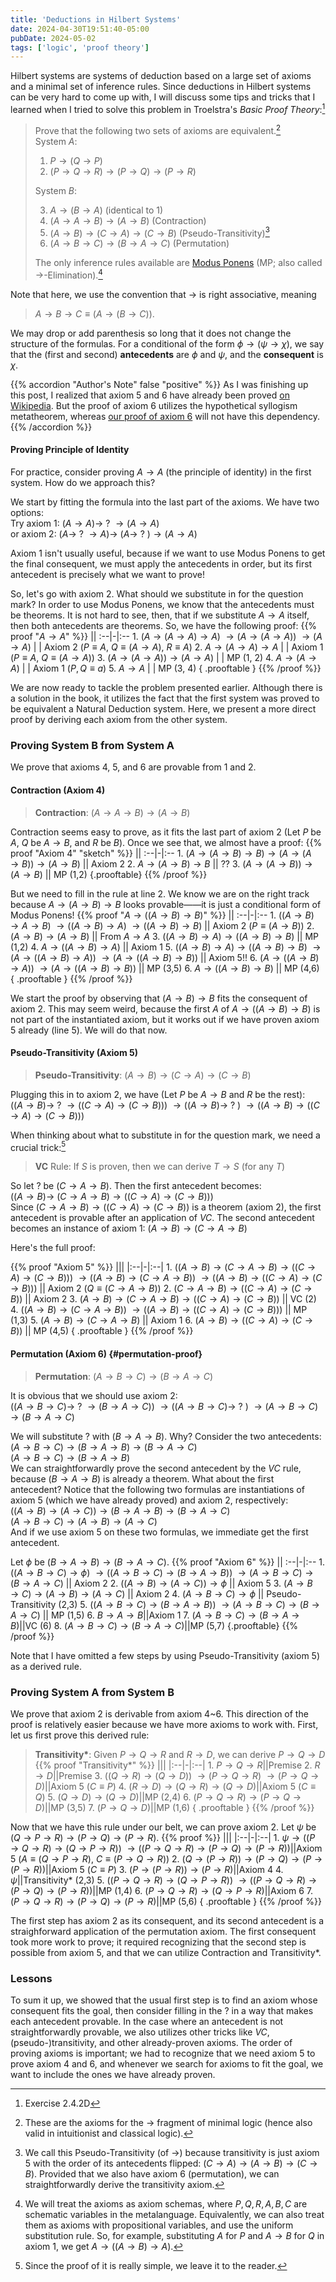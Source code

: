 ```yaml
---
title: 'Deductions in Hilbert Systems'
date: 2024-04-30T19:51:40-05:00
pubDate: 2024-05-02
tags: ['logic', 'proof theory']
---
```


Hilbert systems are systems of deduction based on a large set of axioms and a minimal set of inference rules. Since deductions in Hilbert systems can be very hard to come up with, I will discuss some tips and tricks that I learned when I tried to solve this problem in Troelstra's *Basic Proof Theory*:[^0]

[^0]: Exercise 2.4.2D

> Prove that the following two sets of axioms are equivalent.[^1]  
> System $A$:
> 1. $P \to (Q \to P)$
> 2. $(P \to Q \to R) \to (P \to Q) \to (P \to R)$
> 
> System $B$:
> 
> 3. $A \to (B \to A)$ (identical to 1)
> 4. $(A \to A \to B) \to (A \to B)$ (Contraction)
> 5. $(A \to B) \to (C \to A) \to (C \to B)$ (Pseudo-Transitivity)[^2]
> 6. $(A \to B \to C) \to (B \to A \to C)$ (Permutation)
> 
> The only inference rules available are [Modus Ponens](https://en.wikipedia.org/wiki/Modus_ponens) (MP; also called $\to$-Elimination).[^3]

[^1]: These are the axioms for the $\to$ fragment of minimal logic (hence also valid in intuitionist and classical logic).
[^2]: We call this Pseudo-Transitivity (of $\to$) because transitivity is just axiom 5 with the order of its antecedents flipped: $(C \to A) \to (A \to B) \to (C \to B)$. Provided that we also have axiom 6 (permutation), we can straightforwardly derive the transitivity axiom.
[^3]: We will treat the axioms as axiom schemas, where $P,Q,R,A,B,C$ are schematic variables in the metalanguage. Equivalently, we can also treat them as axioms with propositional variables, and use the uniform substitution rule. So, for example, substituting $A$ for $P$ and $A \to B$ for $Q$ in axiom 1, we get $A \to ((A \to B) \to A)$.

Note that here, we use the convention that $\to$ is right associative, meaning
> $A \to B \to C \equiv (A \to (B \to C))$.

We may drop or add parenthesis so long that it does not change the structure of the formulas. For a conditional of the form $\phi \to (\psi \to \chi)$, we say that the (first and second) **antecedents** are $\phi$ and $\psi$, and the **consequent** is $\chi$.

{{% accordion "Author's Note" false "positive" %}}
As I was finishing up this post, I realized that axiom 5 and 6 have already been proved [on Wikipedia](https://en.wikipedia.org/wiki/Hilbert_system#Some_useful_theorems_and_their_proofs). But the proof of axiom 6 utilizes the hypothetical syllogism metatheorem, whereas [our proof of axiom 6](#permutation-proof) will not have this dependency.
{{% /accordion %}}

#### Proving Principle of Identity
For practice, consider proving $A \to A$ (the principle of identity) in the first system. How do we approach this? 

We start by fitting the formula into the last part of the axioms. We have two options:  
Try axiom 1: $(A \to A) \to\ ?\ \to (A \to A)$  
or axiom 2: $(A \to\ ?\ \to A) \to\ (A \to\ ?\ ) \to (A \to A)$

Axiom 1 isn't usually useful, because if we want to use Modus Ponens to get the final consequent, we must apply the antecedents in order, but its first antecedent is precisely what we want to prove!

So, let's go with axiom 2. What should we substitute in for the question mark? In order to use Modus Ponens, we know that the antecedents must be theorems. It is not hard to see, then, that if we substitute $A \rightarrow A$ itself, then both antecedents are theorems. So, we have the following proof:
{{% proof "$A \rightarrow A$" %}}
||
:--|-|:--
1\. $(A \to (A \to A) \to A)$ $\to (A \to (A \to A))$ $\to (A \to A)$ | | Axiom 2 ($P\equiv A$, $Q\equiv (A\to A)$, $R\equiv A$)
2\. $A \to (A \to A) \to A$ | | Axiom 1 ($P \equiv A$, $Q \equiv (A \to A)$)
3\. $(A \to (A \to A)) \to (A \to A)$ | | MP (1, 2)
4\. $A \to (A \to A)$ | |  Axiom 1 ($P,Q \equiv a$)
5\. $A \to A$ | | MP (3, 4)
{ .prooftable }
{{% /proof %}}

We are now ready to tackle the problem presented earlier. Although there is a solution in the book, it utilizes the fact that the first system was proved to be equivalent a Natural Deduction system. Here, we present a more direct proof by deriving each axiom from the other system.

### Proving System B from System A
We prove that axioms 4, 5, and 6 are provable from 1 and 2. 

#### Contraction (Axiom 4)
> **Contraction**: $(A \to A \to B) \to (A \to B)$

Contraction seems easy to prove, as it fits the last part of axiom 2 (Let $P$ be $A$, $Q$ be $A\to B$, and $R$ be $B$). Once we see that, we almost have a proof:
{{% proof "Axiom 4" "sketch" %}}
||
:--|-|:--
1\. $(A \to (A \to B) \to B) \to (A \to (A \to B)) \to (A \to B)$ || Axiom 2
2\. $A \to (A \to B) \to B$ || ??
3\. $(A \to (A \to B)) \to (A \to B)$ || MP (1,2)
{.prooftable}
{{% /proof %}}

But we need to fill in the rule at line 2. We know we are on the right track because $A \to (A \to B) \to B$ looks provable——it is just a conditional form of Modus Ponens! 
{{% proof "$A \to ((A \to B) \to B)$" %}}
||
:--|-|:--
1\. $((A \to B) \to A \to B)$ $\to ((A \to B) \to A)$ $\to ((A \to B) \to B)$ || Axiom 2 ($P\equiv (A \to B)$)
2\. $(A \to B) \to (A \to B)$ || From $A \to A$
3\. $((A \to B) \to A) \to ((A \to B) \to B)$ || MP (1,2)
4\. $A \to ((A \to B) \to A)$ || Axiom 1
5\. $((A \to B) \to A) \to ((A \to B) \to B)$ $\to (A \to ((A \to B) \to A))$ $\to (A \to ((A \to B) \to B))$ || Axiom 5!!
6\. $(A \to ((A \to B) \to A))$ $\to (A \to ((A \to B) \to B))$ || MP (3,5)
6\. $A \to ((A \to B) \to B)$ || MP (4,6)
{ .prooftable }
{{% /proof %}}

We start the proof by observing that $(A\to B)\to B$ fits the consequent of axiom 2. This may seem weird, because the first $A$ of $A \to ((A \to B) \to B)$ is not part of the instantiated axiom, but it works out if we have proven axiom 5 already (line 5). We will do that now.

#### Pseudo-Transitivity (Axiom 5)
> **Pseudo-Transitivity**: $(A \to B) \to (C \to A) \to (C \to B)$

Plugging this in to axiom 2, we have (Let $P$ be $A \to B$ and $R$ be the rest):  
$((A \to B) \to\ ?\ \to ((C \to A) \to (C \to B)))$ $\to ((A \to B) \to\ ?\ )$ $\to ((A \to B) \to ((C \to A) \to (C \to B)))$

When thinking about what to substitute in for the question mark, we need a crucial trick:[^4]
> **VC** Rule: If $S$ is proven, then we can derive $T \to S$ (for any $T$)
[^4]: Since the proof of it is really simple, we leave it to the reader.

So let $?$ be $(C \to A \to B)$. Then the first antecedent becomes:  
$((A \to B) \to\ (C \to A \to B) \to ((C \to A) \to (C \to B)))$  
Since $(C \to A \to B) \to ((C \to A) \to (C \to B))$ is a theorem (axiom 2), the first antecedent is provable after an application of *VC*. The second antecedent becomes an instance of axiom 1:
$(A \to B) \to  (C \to A \to B)$

Here's the full proof:

{{% proof "Axiom 5" %}}
|||
|:--|-|:--|
1\. $((A \to B) \to (C \to A \to B) \to ((C \to A) \to (C \to B)))$ $\to ((A \to B) \to (C \to A \to B))$ $\to ((A \to B) \to ((C \to A) \to (C \to B)))$ || Axiom 2 ($Q\equiv (C \to A \to B)$)
2\. $(C \to A \to B) \to ((C \to A) \to (C \to B))$ || Axiom 2
3\. $(A \to B) \to (C \to A \to B) \to ((C \to A) \to (C \to B))$ || VC (2)
4\. $((A \to B) \to (C \to A \to B))$ $\to ((A \to B) \to ((C \to A) \to (C \to B)))$ || MP (1,3)
5\. $(A \to B) \to (C \to A \to B)$ || Axiom 1
6\. $(A \to B) \to ((C \to A) \to (C \to B))$ || MP (4,5)
{ .prooftable }
{{% /proof %}}

#### Permutation (Axiom 6) {#permutation-proof}
> **Permutation**: $(A \to B \to C) \to (B \to A \to C)$

It is obvious that we should use axiom 2:  
$((A \to B \to C) \to\ ? \ \to (B \to A \to C))$ $\to ((A \to B \to C) \to\ ? \ )$ $\to (A \to B \to C) \to (B \to A \to C)$

We will substitute $?$ with $(B \to A \to B)$. Why? Consider the two antecedents:  
$(A \to B \to C) \to (B \to A \to B) \to (B \to A \to C)$  
$(A \to B \to C) \to (B \to A \to B)$  
We can straightforwardly prove the second antecedent by the *VC* rule, because $(B \to A \to B)$ is already a theorem. What about the first antecedent? Notice that the following two formulas are instantiations of axiom 5 (which we have already proved) and axiom 2, respectively:  
$((A \to B) \to (A \to C)) \to (B \to A \to B) \to (B \to A \to C)$  
$(A \to B \to C) \to (A \to B) \to (A \to C)$  
And if we use axiom 5 on these two formulas, we immediate get the first antecedent.

Let $\phi$ be $(B \to A \to B) \to (B \to A \to C)$.
{{% proof "Axiom 6" %}}
||
:--|-|:--
1\. $((A \to B \to C) \to \phi)$ $\to ((A \to B \to C) \to (B \to A \to B))$ $\to (A \to B \to C) \to (B \to A \to C)$ || Axiom 2
2\. $((A \to B) \to (A \to C)) \to \phi$ || Axiom 5
3\. $(A \to B \to C) \to (A \to B) \to (A \to C)$ || Axiom 2
4\. $(A \to B \to C) \to \phi$ || Pseudo-Transitivity (2,3)
5\. $((A \to B \to C) \to (B \to A \to B))$ $\to (A \to B \to C) \to (B \to A \to C)$ || MP (1,5)
6\. $B \to A \to B$||Axiom 1
7\. $(A \to B \to C) \to (B \to A \to B)$||VC (6)
8\. $(A \to B \to C) \to (B \to A \to C)$||MP (5,7)
{.prooftable}
{{% /proof %}}

Note that I have omitted a few steps by using Pseudo-Transitivity (axiom 5) as a derived rule.

### Proving System A from System B
We prove that axiom 2 is derivable from axiom 4~6. This direction of the proof is relatively easier because we have more axioms to work with. First, let us first prove this derived rule:
> **Transitivity\***: Given $P \to Q \to R$ and $R \to D$, we can derive $P \to Q \to D$
{{% proof "Transitivity\*" %}}
|||
|:--|-|:--|
1\. $P \to Q \to R$||Premise
2\. $R \to D$||Premise
3\. $((Q \to R) \to (Q \to D))$ $\to (P \to Q \to R)$ $\to (P \to Q \to D)$||Axiom 5 ($C \equiv P$)
4\. $(R \to D) \to (Q \to R) \to (Q \to D)$||Axiom 5 ($C \equiv Q$)
5\. $(Q \to D) \to (Q \to D)$||MP (2,4)
6\. $(P \to Q \to R) \to (P \to Q \to D)$||MP (3,5)
7\. $(P \to Q \to D)$||MP (1,6)
{ .prooftable }
{{% /proof %}}

Now that we have this rule under our belt, we can prove axiom 2. Let $\psi$ be $(Q \to P \to R) \to (P \to Q) \to (P \to R)$. 
{{% proof %}}
|||
|:--|-|:--|
1\. $\psi \to ((P \to Q \to R) \to (Q \to P \to R))$ $\to ((P \to Q \to R) \to (P \to Q) \to (P \to R))$||Axiom 5 ($A \equiv (Q \to P \to R),$ $C \equiv (P \to Q \to R)$)
2\. $(Q \to (P \to R)) \to (P \to Q) \to (P \to (P \to R))$||Axiom 5 ($C \equiv P$)
3\. $(P \to (P \to R)) \to (P \to R)$||Axiom 4
4\. $\psi$||Transitivity\* (2,3)
5\. $((P \to Q \to R) \to (Q \to P \to R))$ $\to ((P \to Q \to R) \to (P \to Q) \to (P \to R))$||MP (1,4)
6\. $(P \to Q \to R) \to (Q \to P \to R)$||Axiom 6
7\. $(P \to Q \to R) \to (P \to Q) \to (P \to R)$||MP (5,6)
{ .prooftable }
{{% /proof %}}

The first step has axiom 2 as its consequent, and its second antecedent is a straighforward application of the permutation axiom. The first consequent took more work to prove; it required recognizing that the second step is possible from axiom 5, and that we can utilize Contraction and Transitivity\*.

### Lessons
To sum it up, we showed that the usual first step is to find an axiom whose consequent fits the goal, then consider filling in the $?$ in a way that makes each antecedent provable. In the case where an antecedent is not straightforwardly provable, we also utilizes other tricks like *VC*, (pseudo-)transitivity, and other already-proven axioms. The order of proving axioms is important; we had to recognize that we need axiom 5 to prove axiom 4 and 6, and whenever we search for axioms to fit the goal, we want to include the ones we have already proven.